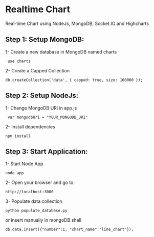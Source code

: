 # Realtime Chart
Real-time Chart using NodeJs, MongoDB, Socket.IO and Highcharts

## Step 1: Setup MongoDB:

1- Create a new database in MongoDB named charts

  `` use charts``  

2- Create a Capped Collection

`` db.createCollection('data', { capped: true, size: 100000 }); ``

## Step 2: Setup NodeJs:

1- Change MongoDB URI in app.js

`` var mongodbUri = "YOUR_MONGODB_URI"``

2- Install dependencies

`` npm install ``


## Step 3: Start Application:

1- Start Node App

`` node app ``

2- Open your browser and go to:

`` http://localhost:3000 ``

3- Populate data collection

``python populate_database.py``

or insert manually in mongoDB shell

``db.data.insert({"number":1, "chart_name":"line_chart"});``
